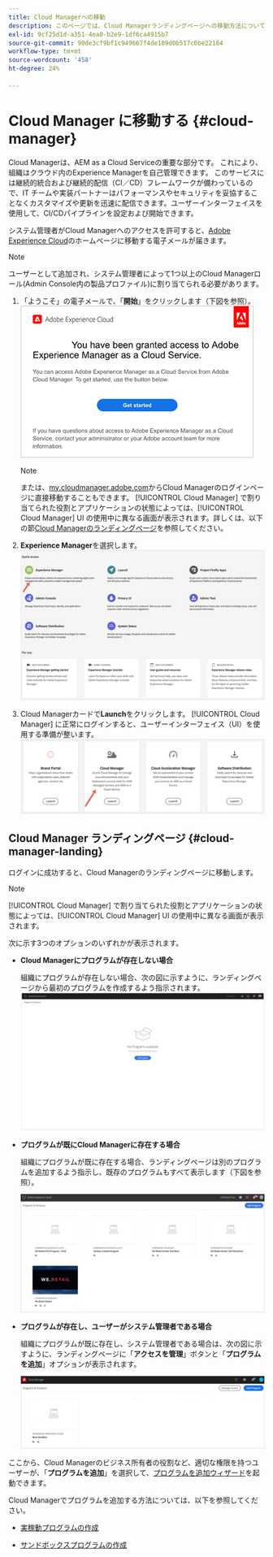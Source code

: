 ```yaml
---
title: Cloud Managerへの移動
description: このページでは、Cloud Managerランディングページへの移動方法について説明します
exl-id: 9cf25d1d-a351-4ea0-b2e9-1df6ca4915b7
source-git-commit: 90de3cf9bf1c949667f4de109d0b517c6be22184
workflow-type: tm+mt
source-wordcount: '458'
ht-degree: 24%

---
```


# Cloud Manager に移動する {#cloud-manager}

Cloud Managerは、AEM as a Cloud Serviceの重要な部分です。 これにより、組織はクラウド内のExperience Managerを自己管理できます。 このサービスには継続的統合および継続的配信（CI／CD）フレームワークが備わっているので、IT チームや実装パートナーはパフォーマンスやセキュリティを妥協することなくカスタマイズや更新を迅速に配信できます。ユーザーインターフェイスを使用して、CI/CDパイプラインを設定および開始できます。

システム管理者がCloud Managerへのアクセスを許可すると、[Adobe Experience Cloud](https://experience.adobe.com)のホームページに移動する電子メールが届きます。

>[!NOTE]
>ユーザーとして追加され、システム管理者によって1つ以上のCloud Managerロール(Admin Console内の製品プロファイル)に割り当てられる必要があります。

1. 「ようこそ」の電子メールで、「**開始**」をクリックします（下図を参照）。
   ![](/help/onboarding/what-is-required/assets/get-started-email.png)

   >[!NOTE]
   >または、[my.cloudmanager.adobe.com](https://my.cloudmanager.adobe.com/)からCloud Managerのログインページに直接移動することもできます。 [!UICONTROL Cloud Manager] で割り当てられた役割とアプリケーションの状態によっては、[!UICONTROL Cloud Manager] UI の使用中に異なる画面が表示されます。詳しくは、以下の節[Cloud Managerのランディングページ](#cloud-manager-landing)を参照してください。

1. **Experience Manager**を選択します。
   ![](/help/onboarding/getting-access-to-aem-in-cloud/assets/landing-page1.png)

1. Cloud Managerカードで&#x200B;**Launch**&#x200B;をクリックします。 [!UICONTROL Cloud Manager] に正常にログインすると、ユーザーインターフェイス（UI）を使用する準備が整います。
   ![](/help/onboarding/getting-access-to-aem-in-cloud/assets/landing-page2.png)


## Cloud Manager ランディングページ {#cloud-manager-landing}

ログインに成功すると、Cloud Managerのランディングページに移動します。

>[!NOTE]
>[!UICONTROL Cloud Manager] で割り当てられた役割とアプリケーションの状態によっては、[!UICONTROL Cloud Manager] UI の使用中に異なる画面が表示されます。

次に示す3つのオプションのいずれかが表示されます。

* **Cloud Managerにプログラムが存在しない場合**

   組織にプログラムが存在しない場合、次の図に示すように、ランディングページから最初のプログラムを作成するよう指示されます。
   ![](/help/onboarding/getting-access-to-aem-in-cloud/assets/first_timelogin0.png)

* **プログラムが既にCloud Managerに存在する場合**

   組織にプログラムが既に存在する場合、ランディングページは別のプログラムを追加するよう指示し、既存のプログラムもすべて表示します（下図を参照）。

   ![](/help/onboarding/getting-access-to-aem-in-cloud/assets/first_timelogin1.png)

* **プログラムが存在し、ユーザーがシステム管理者である場合**

   組織にプログラムが既に存在し、システム管理者である場合は、次の図に示すように、ランディングページに「**アクセスを管理**」ボタンと「**プログラムを追加**」オプションが表示されます。

   ![](/help/onboarding/getting-access-to-aem-in-cloud/assets/admin-console-4.png)

ここから、Cloud Managerのビジネス所有者の役割など、適切な権限を持つユーザーが、「**プログラムを追加**」を選択して、[プログラムを追加ウィザード](https://experienceleague.adobe.com/docs/experience-manager-cloud-service/onboarding/getting-access/production-programs/creating-production-program.html?lang=en#getting-access)を起動できます。

Cloud Managerでプログラムを追加する方法については、以下を参照してください。

* [実稼動プログラムの作成](/help/onboarding/getting-access-to-aem-in-cloud/creating-production-program.md)

* [サンドボックスプログラムの作成](/help/onboarding/getting-access-to-aem-in-cloud/creating-sandbox-program.md)

